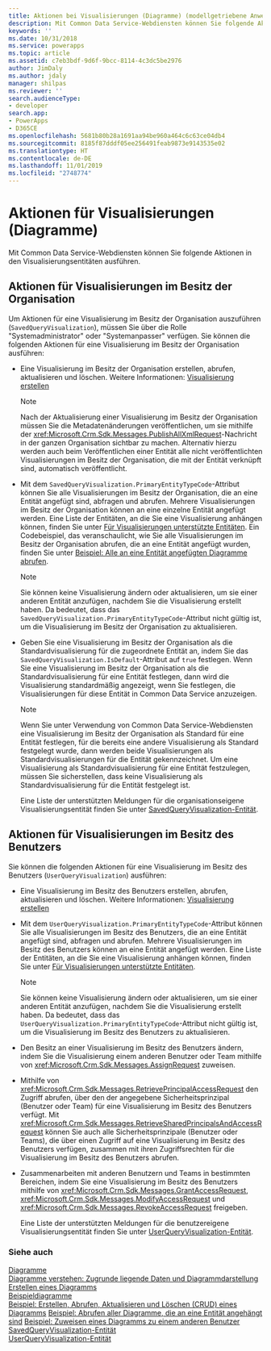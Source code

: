 ```yaml
---
title: Aktionen bei Visualisierungen (Diagramme) (modellgetriebene Anwendungen) | Microsoft Docs
description: Mit Common Data Service-Webdiensten können Sie folgende Aktionen in den Visualisierungsentitäten ausführen.
keywords: ''
ms.date: 10/31/2018
ms.service: powerapps
ms.topic: article
ms.assetid: c7eb3bdf-9d6f-9bcc-8114-4c3dc5be2976
author: JimDaly
ms.author: jdaly
manager: shilpas
ms.reviewer: ''
search.audienceType:
- developer
search.app:
- PowerApps
- D365CE
ms.openlocfilehash: 5681b80b28a1691aa94be960a464c6c63ce04db4
ms.sourcegitcommit: 8185f87dddf05ee256491feab9873e9143535e02
ms.translationtype: HT
ms.contentlocale: de-DE
ms.lasthandoff: 11/01/2019
ms.locfileid: "2748774"
---
```

# <a name="actions-on-visualizations-charts"></a>Aktionen für Visualisierungen (Diagramme)

<!-- https://docs.microsoft.com/dynamics365/customer-engagement/developer/customize-dev/actions-visualizations-charts -->

Mit Common Data Service-Webdiensten können Sie folgende Aktionen in den Visualisierungsentitäten ausführen.  
  
## <a name="actions-on-organization-owned-visualizations"></a>Aktionen für Visualisierungen im Besitz der Organisation  
 Um Aktionen für eine Visualisierung im Besitz der Organisation auszuführen (`SavedQueryVisualization`), müssen Sie über die Rolle "Systemadministrator" oder "Systemanpasser" verfügen. Sie können die folgenden Aktionen für eine Visualisierung im Besitz der Organisation ausführen:  
  
- Eine Visualisierung im Besitz der Organisation erstellen, abrufen, aktualisieren und löschen. Weitere Informationen: [Visualisierung erstellen](create-visualization-chart.md)  
  
  > [!NOTE]
  >  Nach der Aktualisierung einer Visualisierung im Besitz der Organisation müssen Sie die Metadatenänderungen veröffentlichen, um sie mithilfe der <xref:Microsoft.Crm.Sdk.Messages.PublishAllXmlRequest>-Nachricht in der ganzen Organisation sichtbar zu machen. Alternativ hierzu werden auch beim Veröffentlichen einer Entität alle nicht veröffentlichten Visualisierungen im Besitz der Organisation, die mit der Entität verknüpft sind, automatisch veröffentlicht.  
  
- Mit dem `SavedQueryVisualization.PrimaryEntityTypeCode`-Attribut können Sie alle Visualisierungen im Besitz der Organisation, die an eine Entität angefügt sind, abfragen und abrufen. Mehrere Visualisierungen im Besitz der Organisation können an eine einzelne Entität angefügt werden. Eine Liste der Entitäten, an die Sie eine Visualisierung anhängen können, finden Sie unter [Für Visualisierungen unterstützte Entitäten](view-data-with-visualizations-charts.md#SupportedVisualizationEntities). Ein Codebeispiel, das veranschaulicht, wie Sie alle Visualisierungen im Besitz der Organisation abrufen, die an eine Entität angefügt wurden, finden Sie unter [Beispiel: Alle an eine Entität angefügten Diagramme abrufen](/dynamics365/customer-engagement/developer/customize-dev/sample-retrieve-all-charts-attached-entity).
  
  > [!NOTE]
  >  Sie können keine Visualisierung ändern oder aktualisieren, um sie einer anderen Entität anzufügen, nachdem Sie die Visualisierung erstellt haben. Da bedeutet, dass das `SavedQueryVisualization.PrimaryEntityTypeCode`-Attribut nicht gültig ist, um die Visualisierung im Besitz der Organisation zu aktualisieren.
  
- Geben Sie eine Visualisierung im Besitz der Organisation als die Standardvisualisierung für die zugeordnete Entität an, indem Sie das `SavedQueryVisualization.IsDefault`-Attribut auf `true` festlegen. Wenn Sie eine Visualisierung im Besitz der Organisation als die Standardvisualisierung für eine Entität festlegen, dann wird die Visualisierung standardmäßig angezeigt, wenn Sie festlegen, die Visualisierungen für diese Entität in Common Data Service anzuzeigen.
  
  > [!NOTE]
  >  Wenn Sie unter Verwendung von Common Data Service-Webdiensten eine Visualisierung im Besitz der Organisation als Standard für eine Entität festlegen, für die bereits eine andere Visualisierung als Standard festgelegt wurde, dann werden beide Visualisierungen als Standardvisualisierungen für die Entität gekennzeichnet.  Um eine Visualisierung als Standardvisualisierung für eine Entität festzulegen, müssen Sie sicherstellen, dass keine Visualisierung als Standardvisualisierung für die Entität festgelegt ist.  
  
  Eine Liste der unterstützten Meldungen für die organisationseigene Visualisierungsentität finden Sie unter [SavedQueryVisualization-Entität](../common-data-service/reference/entities/savedqueryvisualization.md).
  
## <a name="actions-on-user-owned-visualizations"></a>Aktionen für Visualisierungen im Besitz des Benutzers  
 Sie können die folgenden Aktionen für eine Visualisierung im Besitz des Benutzers (`UserQueryVisualization`) ausführen:  
  
- Eine Visualisierung im Besitz des Benutzers erstellen, abrufen, aktualisieren und löschen. Weitere Informationen: [Visualisierung erstellen](create-visualization-chart.md)  
  
- Mit dem `UserQueryVisualization.PrimaryEntityTypeCode`-Attribut können Sie alle Visualisierungen im Besitz des Benutzers, die an eine Entität angefügt sind, abfragen und abrufen. Mehrere Visualisierungen im Besitz des Benutzers können an eine Entität angefügt werden. Eine Liste der Entitäten, an die Sie eine Visualisierung anhängen können, finden Sie unter [Für Visualisierungen unterstützte Entitäten](view-data-with-visualizations-charts.md#SupportedVisualizationEntities).  
  
  > [!NOTE]
  >  Sie können keine Visualisierung ändern oder aktualisieren, um sie einer anderen Entität anzufügen, nachdem Sie die Visualisierung erstellt haben. Da bedeutet, dass das `UserQueryVisualization.PrimaryEntityTypeCode`-Attribut nicht gültig ist, um die Visualisierung im Besitz des Benutzers zu aktualisieren.
  
- Den Besitz an einer Visualisierung im Besitz des Benutzers ändern, indem Sie die Visualisierung einem anderen Benutzer oder Team mithilfe von <xref:Microsoft.Crm.Sdk.Messages.AssignRequest> zuweisen.  
  
- Mithilfe von <xref:Microsoft.Crm.Sdk.Messages.RetrievePrincipalAccessRequest> den Zugriff abrufen, über den der angegebene Sicherheitsprinzipal (Benutzer oder Team) für eine Visualisierung im Besitz des Benutzers verfügt. Mit <xref:Microsoft.Crm.Sdk.Messages.RetrieveSharedPrincipalsAndAccessRequest> können Sie auch alle Sicherheitsprinzipale (Benutzer oder Teams), die über einen Zugriff auf eine Visualisierung im Besitz des Benutzers verfügen, zusammen mit ihren Zugriffsrechten für die Visualisierung im Besitz des Benutzers abrufen.  
  
- Zusammenarbeiten mit anderen Benutzern und Teams in bestimmten Bereichen, indem Sie eine Visualisierung im Besitz des Benutzers mithilfe von <xref:Microsoft.Crm.Sdk.Messages.GrantAccessRequest>, <xref:Microsoft.Crm.Sdk.Messages.ModifyAccessRequest> und <xref:Microsoft.Crm.Sdk.Messages.RevokeAccessRequest> freigeben.  
  
  Eine Liste der unterstützten Meldungen für die benutzereigene Visualisierungsentität finden Sie unter [UserQueryVisualization-Entität](../common-data-service/reference/entities/userqueryvisualization.md).

### <a name="see-also"></a>Siehe auch  
 [Diagramme](view-data-with-visualizations-charts.md)   
 [Diagramme verstehen: Zugrunde liegende Daten und Diagrammdarstellung](understand-charts-underlying-data-chart-representation.md)   
 [Erstellen eines Diagramms](create-visualization-chart.md)   
 [Beispieldiagramme](sample-charts.md)   
 [Beispiel: Erstellen, Abrufen, Aktualisieren und Löschen (CRUD) eines Diagramms](/dynamics365/customer-engagement/developer/customize-dev/sample-create-retrieve-update-delete-chart)  <!--TODO: Need to find the topic in Powerapps repo to link --> 
 [Beispiel: Abrufen aller Diagramme, die an eine Entität angehängt sind](/dynamics365/customer-engagement/developer/customize-dev/sample-retrieve-all-charts-attached-entity)   <!--TODO: Need to find the topic in Powerapps repo to link -->
 [Beispiel: Zuweisen eines Diagramms zu einem anderen Benutzer](/dynamics365/customer-engagement/developer/customize-dev/sample-assign-chart-another-user)   <!--TODO: Need to find the topic in Powerapps repo to link -->
 [SavedQueryVisualization-Entität](../common-data-service/reference/entities/savedqueryvisualization.md)   
 [UserQueryVisualization-Entität](../common-data-service/reference/entities/userqueryvisualization.md)